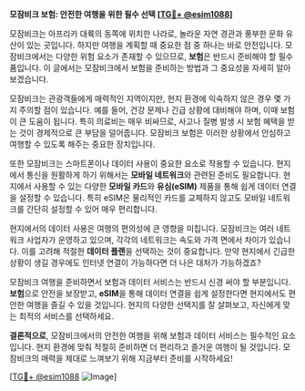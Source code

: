 **모잠비크 보험: 안전한 여행을 위한 필수 선택 [[TG💪+ @esim1088](https://t.me/s/esim1088)]**

모잠비크는 아프리카 대륙의 동쪽에 위치한 나라로, 놀라운 자연 경관과 풍부한 문화 유산이 있는 곳입니다. 하지만 여행을 계획할 때 중요한 점 중 하나는 바로 안전입니다. 모잠비크에서는 다양한 위험 요소가 존재할 수 있으므로, **보험**은 반드시 준비해야 할 필수품입니다. 이 글에서는 모잠비크에서 보험을 준비하는 방법과 그 중요성을 자세히 알아보겠습니다.

모잠비크는 관광객들에게 매력적인 지역이지만, 현지 환경에 익숙하지 않은 경우 몇 가지 주의할 점이 있습니다. 예를 들어, 건강 문제나 긴급 상황에 대비해야 하며, 이때 보험이 큰 도움이 됩니다. 특히 의료비는 매우 비싸므로, 사고나 질병 발생 시 보험 혜택을 받는 것이 경제적으로 큰 부담을 덜어줍니다. 모잠비크 보험은 이러한 상황에서 안심하고 여행할 수 있도록 해주는 중요한 장치입니다.

또한 모잠비크는 스마트폰이나 데이터 사용이 중요한 요소로 작용할 수 있습니다. 현지에서 통신을 원활하게 하기 위해서는 **모바일 네트워크**와 관련된 준비도 필요합니다. 현지에서 사용할 수 있는 다양한 **모바일 카드**와 **유심(eSIM)** 제품을 통해 쉽게 데이터 연결을 설정할 수 있습니다. 특히 eSIM은 물리적인 카드를 교체하지 않고도 모바일 네트워크를 간단히 설정할 수 있어 매우 편리합니다.

현지에서의 데이터 사용은 여행의 편의성에 큰 영향을 미칩니다. 모잠비크는 여러 네트워크 사업자가 운영하고 있으며, 각각의 네트워크는 속도와 가격 면에서 차이가 있습니다. 이를 고려해 적절한 **데이터 플랜**을 선택하는 것이 중요합니다. 만약 현지에서 긴급한 상황이 생길 경우에도 인터넷 연결이 가능하다면 더 나은 대처가 가능하겠죠?

모잠비크 여행을 준비하면서 보험과 데이터 서비스는 반드시 신경 써야 할 부분입니다. **보험**으로 안전을 보장받고, **eSIM**을 통해 데이터 연결을 쉽게 설정한다면 현지에서도 편안한 여행을 즐길 수 있을 것입니다. 현지의 다양한 선택지를 잘 살펴보고, 자신에게 맞는 최적의 서비스를 선택하세요.

**결론적으로**, 모잠비크에서의 안전한 여행을 위해 보험과 데이터 서비스는 필수적인 요소입니다. 현지 환경에 맞춰 적절히 준비하면 더 편리하고 즐거운 여행이 될 것입니다. 모잠비크의 매력을 제대로 느껴보기 위해 지금부터 준비를 시작하세요!

[[TG💪+ @esim1088](https://t.me/s/esim1088) ![Image](https://i.postimg.cc/Y0z9fWf4/image.png)]